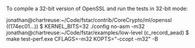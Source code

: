 To compile a 32-bit version of OpenSSL and run the tests in 32-bit mode:

jonathan@chartreuse:~/Code/fstar/contrib/CoreCrypto/ml/openssl ((174ec01...)) $ KERNEL_BITS=32 ./config no-asm -m32
jonathan@chartreuse:~/Code/fstar/examples/low-level (c_record_aead) $ make test-perf.exe CFLAGS=-m32 KOPTS="-ccopt -m32" -B

